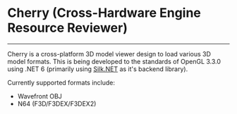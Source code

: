 # Cherry (Cross-Hardware Engine Resource Reviewer)
---

Cherry is a cross-platform 3D model viewer design to load various 3D model formats. This is being developed to the standards of OpenGL 3.3.0 using .NET 6 (primarily using [Silk.NET](https://github.com/dotnet/Silk.NET) as it's backend library).

Currently supported formats include:
* Wavefront OBJ
* N64 (F3D/F3DEX/F3DEX2)